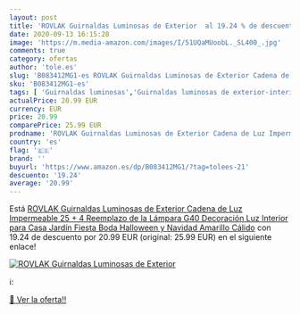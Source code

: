 ```yaml
---
layout: post
title: 'ROVLAK Guirnaldas Luminosas de Exterior  al 19.24 % de descuento'
date: 2020-09-13 16:15:28
image: 'https://m.media-amazon.com/images/I/51UQaMUoobL._SL400_.jpg'
comments: true
category: ofertas
author: 'tole.es'
slug: 'B083412MG1-es ROVLAK Guirnaldas Luminosas de Exterior Cadena de Luz...'
sku: 'B083412MG1-es'
tags: [ 'Guirnaldas luminosas','Guirnaldas luminosas de exterior-interior','Guirnaldas luminosas de interior','Iluminación','navidad', ]
actualPrice: 20.99 EUR
currency: EUR
price: 20.99
comparePrice: 25.99 EUR
prodname: 'ROVLAK Guirnaldas Luminosas de Exterior Cadena de Luz Impermeable 25 + 4 Reemplazo de la Lámpara G40 Decoración Luz Interior para Casa  Jardín  Fiesta  Boda  Halloween y Navidad  Amarillo Cálido'
country: 'es'
flag: '🇪🇸'
brand: ''
buyurl: 'https://www.amazon.es/dp/B083412MG1/?tag=tolees-21'
descuento: '19.24'
average: '20.99'
---
```


Está [ROVLAK Guirnaldas Luminosas de Exterior Cadena de Luz Impermeable 25 + 4 Reemplazo de la Lámpara G40 Decoración Luz Interior para Casa  Jardín  Fiesta  Boda  Halloween y Navidad  Amarillo Cálido](https://www.amazon.es/dp/B083412MG1/?tag=tolees-21) con 19.24 de descuento por 20.99 EUR (original: 25.99 EUR) en el siguiente enlace!

[![ROVLAK Guirnaldas Luminosas de Exterior ](https://m.media-amazon.com/images/I/51UQaMUoobL._SL400_.jpg)](https://www.amazon.es/dp/B083412MG1/?tag=tolees-21)

ℹ️:


[🛒 Ver la oferta!!](https://www.amazon.es/dp/B083412MG1/?tag=tolees-21)
